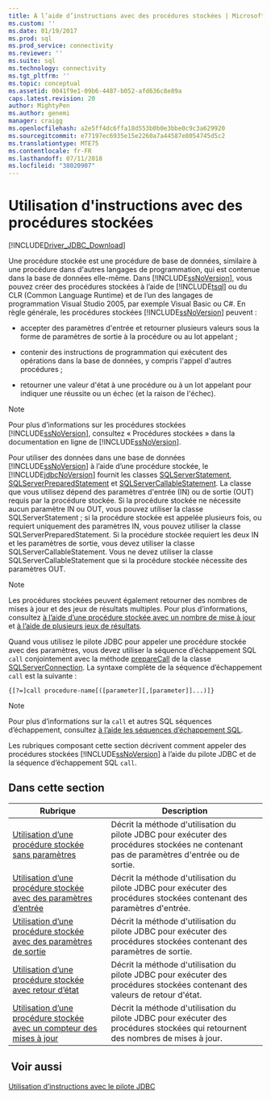 ```yaml
---
title: À l’aide d’instructions avec des procédures stockées | Microsoft Docs
ms.custom: ''
ms.date: 01/19/2017
ms.prod: sql
ms.prod_service: connectivity
ms.reviewer: ''
ms.suite: sql
ms.technology: connectivity
ms.tgt_pltfrm: ''
ms.topic: conceptual
ms.assetid: 0041f9e1-09b6-4487-b052-afd636c8e89a
caps.latest.revision: 20
author: MightyPen
ms.author: genemi
manager: craigg
ms.openlocfilehash: a2e5ff4dc6ffa18d553b0b0e3bbe0c9c3a629920
ms.sourcegitcommit: e77197ec6935e15e2260a7a44587e8054745d5c2
ms.translationtype: MTE75
ms.contentlocale: fr-FR
ms.lasthandoff: 07/11/2018
ms.locfileid: "38020907"
---
```

# <a name="using-statements-with-stored-procedures"></a>Utilisation d'instructions avec des procédures stockées
[!INCLUDE[Driver_JDBC_Download](../../includes/driver_jdbc_download.md)]

  Une procédure stockée est une procédure de base de données, similaire à une procédure dans d'autres langages de programmation, qui est contenue dans la base de données elle-même. Dans [!INCLUDE[ssNoVersion](../../includes/ssnoversion_md.md)], vous pouvez créer des procédures stockées à l’aide de [!INCLUDE[tsql](../../includes/tsql_md.md)] ou du CLR (Common Language Runtime) et de l’un des langages de programmation Visual Studio 2005, par exemple Visual Basic ou C#. En règle générale, les procédures stockées [!INCLUDE[ssNoVersion](../../includes/ssnoversion_md.md)] peuvent :  
  
-   accepter des paramètres d'entrée et retourner plusieurs valeurs sous la forme de paramètres de sortie à la procédure ou au lot appelant ;  
  
-   contenir des instructions de programmation qui exécutent des opérations dans la base de données, y compris l'appel d'autres procédures ;  
  
-   retourner une valeur d'état à une procédure ou à un lot appelant pour indiquer une réussite ou un échec (et la raison de l'échec).  
  
> [!NOTE]  
>  Pour plus d’informations sur les procédures stockées [!INCLUDE[ssNoVersion](../../includes/ssnoversion_md.md)], consultez « Procédures stockées » dans la documentation en ligne de [!INCLUDE[ssNoVersion](../../includes/ssnoversion_md.md)].  
  
 Pour utiliser des données dans une base de données [!INCLUDE[ssNoVersion](../../includes/ssnoversion_md.md)] à l’aide d’une procédure stockée, le [!INCLUDE[jdbcNoVersion](../../includes/jdbcnoversion_md.md)] fournit les classes [SQLServerStatement](../../connect/jdbc/reference/sqlserverstatement-class.md), [SQLServerPreparedStatement](../../connect/jdbc/reference/sqlserverpreparedstatement-class.md) et [SQLServerCallableStatement](../../connect/jdbc/reference/sqlservercallablestatement-class.md). La classe que vous utilisez dépend des paramètres d'entrée (IN) ou de sortie (OUT) requis par la procédure stockée. Si la procédure stockée ne nécessite aucun paramètre IN ou OUT, vous pouvez utiliser la classe SQLServerStatement ; si la procédure stockée est appelée plusieurs fois, ou requiert uniquement des paramètres IN, vous pouvez utiliser la classe SQLServerPreparedStatement. Si la procédure stockée requiert les deux IN et les paramètres de sortie, vous devez utiliser la classe SQLServerCallableStatement. Vous ne devez utiliser la classe SQLServerCallableStatement que si la procédure stockée nécessite des paramètres OUT.  
  
> [!NOTE]  
>  Les procédures stockées peuvent également retourner des nombres de mises à jour et des jeux de résultats multiples. Pour plus d’informations, consultez [à l’aide d’une procédure stockée avec un nombre de mise à jour](../../connect/jdbc/using-a-stored-procedure-with-an-update-count.md) et [à l’aide de plusieurs jeux de résultats](../../connect/jdbc/using-multiple-result-sets.md).  
  
 Quand vous utilisez le pilote JDBC pour appeler une procédure stockée avec des paramètres, vous devez utiliser la séquence d’échappement SQL `call` conjointement avec la méthode [prepareCall](../../connect/jdbc/reference/preparecall-method-sqlserverconnection.md) de la classe [SQLServerConnection](../../connect/jdbc/reference/sqlserverconnection-class.md). La syntaxe complète de la séquence d’échappement `call` est la suivante :  
  
 `{[?=]call procedure-name[([parameter][,[parameter]]...)]}`  
  
> [!NOTE]  
>  Pour plus d’informations sur la `call` et autres SQL séquences d’échappement, consultez [à l’aide les séquences d’échappement SQL](../../connect/jdbc/using-sql-escape-sequences.md).  
  
 Les rubriques composant cette section décrivent comment appeler des procédures stockées [!INCLUDE[ssNoVersion](../../includes/ssnoversion_md.md)] à l’aide du pilote JDBC et de la séquence d’échappement SQL `call`.  
  
## <a name="in-this-section"></a>Dans cette section  
  
|Rubrique|Description|  
|-----------|-----------------|  
|[Utilisation d’une procédure stockée sans paramètres](../../connect/jdbc/using-a-stored-procedure-with-no-parameters.md)|Décrit la méthode d'utilisation du pilote JDBC pour exécuter des procédures stockées ne contenant pas de paramètres d'entrée ou de sortie.|  
|[Utilisation d’une procédure stockée avec des paramètres d’entrée](../../connect/jdbc/using-a-stored-procedure-with-input-parameters.md)|Décrit la méthode d'utilisation du pilote JDBC pour exécuter des procédures stockées contenant des paramètres d'entrée.|  
|[Utilisation d’une procédure stockée avec des paramètres de sortie](../../connect/jdbc/using-a-stored-procedure-with-output-parameters.md)|Décrit la méthode d'utilisation du pilote JDBC pour exécuter des procédures stockées contenant des paramètres de sortie.|  
|[Utilisation d’une procédure stockée avec retour d’état](../../connect/jdbc/using-a-stored-procedure-with-a-return-status.md)|Décrit la méthode d'utilisation du pilote JDBC pour exécuter des procédures stockées contenant des valeurs de retour d'état.|  
|[Utilisation d’une procédure stockée avec un compteur des mises à jour](../../connect/jdbc/using-a-stored-procedure-with-an-update-count.md)|Décrit la méthode d'utilisation du pilote JDBC pour exécuter des procédures stockées qui retournent des nombres de mises à jour.|  
  
## <a name="see-also"></a> Voir aussi  
 [Utilisation d’instructions avec le pilote JDBC](../../connect/jdbc/using-statements-with-the-jdbc-driver.md)  
  
  
